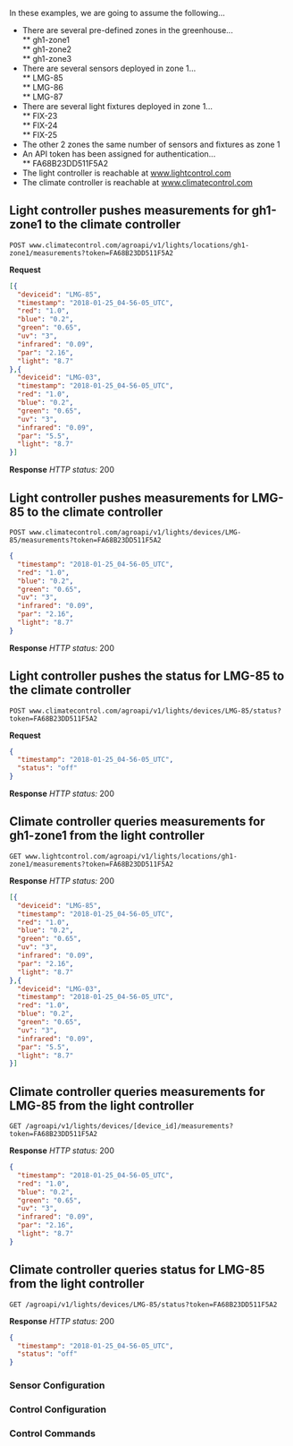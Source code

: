 In these examples, we are going to assume the following...  

* There are several pre-defined zones in the greenhouse...  
** gh1-zone1  
** gh1-zone2  
** gh1-zone3  
* There are several sensors deployed in zone 1...  
** LMG-85  
** LMG-86  
** LMG-87  
* There are several light fixtures deployed in zone 1...  
** FIX-23  
** FIX-24  
** FIX-25  
* The other 2 zones the same number of sensors and fixtures as zone 1  
* An API token has been assigned for authentication...  
** FA68B23DD511F5A2  
* The light controller is reachable at www.lightcontrol.com
* The climate controller is reachable at www.climatecontrol.com  

## Light controller pushes measurements for gh1-zone1 to the climate controller  
```
POST www.climatecontrol.com/agroapi/v1/lights/locations/gh1-zone1/measurements?token=FA68B23DD511F5A2
```
**Request**
```json
[{
  "deviceid": "LMG-85",
  "timestamp": "2018-01-25_04-56-05_UTC",
  "red": "1.0",
  "blue": "0.2",
  "green": "0.65",
  "uv": "3",
  "infrared": "0.09",
  "par": "2.16",
  "light": "8.7"
},{
  "deviceid": "LMG-03",
  "timestamp": "2018-01-25_04-56-05_UTC",
  "red": "1.0",
  "blue": "0.2",
  "green": "0.65",
  "uv": "3",
  "infrared": "0.09",
  "par": "5.5",
  "light": "8.7"
}]
```
**Response**
*HTTP status:* 200

## Light controller pushes measurements for LMG-85 to the climate controller   
```
POST www.climatecontrol.com/agroapi/v1/lights/devices/LMG-85/measurements?token=FA68B23DD511F5A2
```
```json
{
  "timestamp": "2018-01-25_04-56-05_UTC",
  "red": "1.0",
  "blue": "0.2",
  "green": "0.65",
  "uv": "3",
  "infrared": "0.09",
  "par": "2.16",
  "light": "8.7"
}
```
**Response**
*HTTP status:* 200

## Light controller pushes the status for LMG-85 to the climate controller  
```
POST www.climatecontrol.com/agroapi/v1/lights/devices/LMG-85/status?token=FA68B23DD511F5A2
```
**Request**
```json
{
  "timestamp": "2018-01-25_04-56-05_UTC",
  "status": "off"
}
```
**Response**
*HTTP status:* 200

## Climate controller queries measurements for gh1-zone1 from the light controller  
```
GET www.lightcontrol.com/agroapi/v1/lights/locations/gh1-zone1/measurements?token=FA68B23DD511F5A2
```
**Response**
*HTTP status:* 200
```json
[{
  "deviceid": "LMG-85",
  "timestamp": "2018-01-25_04-56-05_UTC",
  "red": "1.0",
  "blue": "0.2",
  "green": "0.65",
  "uv": "3",
  "infrared": "0.09",
  "par": "2.16",
  "light": "8.7"
},{
  "deviceid": "LMG-03",
  "timestamp": "2018-01-25_04-56-05_UTC",
  "red": "1.0",
  "blue": "0.2",
  "green": "0.65",
  "uv": "3",
  "infrared": "0.09",
  "par": "5.5",
  "light": "8.7"
}]
```
## Climate controller queries measurements for LMG-85 from the light controller  
```
GET /agroapi/v1/lights/devices/[device_id]/measurements?token=FA68B23DD511F5A2
```
**Response**
*HTTP status:* 200
```json
{
  "timestamp": "2018-01-25_04-56-05_UTC",
  "red": "1.0",
  "blue": "0.2",
  "green": "0.65",
  "uv": "3",
  "infrared": "0.09",
  "par": "2.16",
  "light": "8.7"
}
```
## Climate controller queries status for LMG-85 from the light controller  
```
GET /agroapi/v1/lights/devices/LMG-85/status?token=FA68B23DD511F5A2
```
**Response**
*HTTP status:* 200
```json
{
  "timestamp": "2018-01-25_04-56-05_UTC",
  "status": "off"
}
```

### Sensor Configuration
### Control Configuration
### Control Commands
